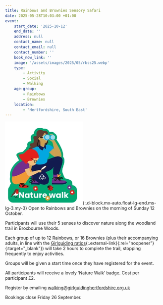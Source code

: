 ```yaml
---
title: Rainbows and Brownies Sensory Safari
date: 2025-05-28T10:03:00 +01:00
event:
    start_date: '2025-10-12'
    end_date: ''
    address: null
    contact_name: null
    contact_email: null
    contact_number: ''
    book_now_link: ''
    image: '/assets/images/2025/05/rbss25.webp'
    type:
        - Activity
        - Social
        - Walking
    age-group:
        - Rainbows
        - Brownies
    location:
        - 'Hertfordshire, South East'
---
```

![Nature walk badge](/assets/images/2025/06/nature-walk.webp){:.d-block.mx-auto.float-lg-end.ms-lg-3.my-3}
Open to Rainbows and Brownies on the morning of Sunday 12 October.

Participants will use their 5 senses to discover nature along the woodland trail in Broxbourne Woods.

Each group of up to 12 Rainbows, or 16 Brownies (plus their accompanying adults, in line with the [Girlguiding ratios](https://www.girlguiding.org.uk/information-for-volunteers/running-your-unit/safeguarding-and-risk/adult-to-child-ratios/#:~:text=Trips%20outside%20your%20usual%20meeting%20space%20must%20have%3A,Rangers%3A%201%20leader%20with%20a%20recommended%20second%20adult.){:.external-link}{:rel="noopener"}{:target="_blank"}) will take 2 hours to complete the trail, stopping frequently to enjoy activities.

Groups will be given a start time once they have registered for the event.

All participants will receive a lovely ‘Nature Walk’ badge. Cost per participant £2.

Register by emailing <walking@girlguidinghertfordshire.org.uk>

Bookings close Friday 26 September.
